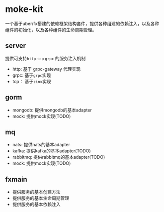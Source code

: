 # moke-kit 
 一个基于uber/fx搭建的依赖框架结构套件，提供各种组建的依赖注入，以及各种组件的初始化，以及各种组件的生命周期管理。
## server
提供可支持`http` `tcp` `grpc` 的服务注入机制
 * http: 基于 grpc-gateway 代理实现
 * grpc: 基于`grpc`实现 
 * tcp： 基于`zinx`实现
 
## gorm
 * mongodb: 提供mongodb的基本adapter
 * mock: 提供mock实现(TODO)
## mq
 * nats: 提供nats的基本adapter 
 * kafka: 提供kafka的基本adapter(TODO)
 * rabbitmq: 提供rabbitmq的基本adapter(TODO)
 * mock: 提供mock实现(TODO)
## fxmain
 * 提供服务的基本创建方法
 * 提供服务的基本生命周期管理
 * 提供服务的基本依赖注入
